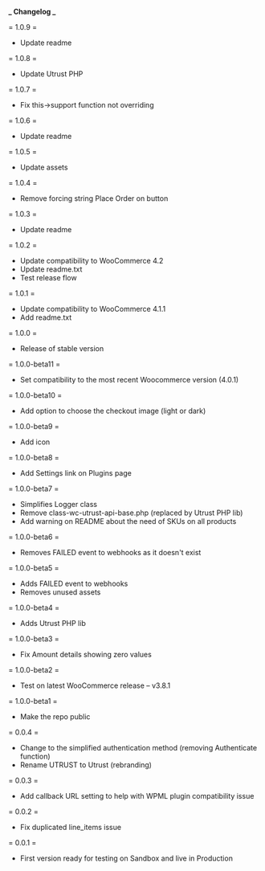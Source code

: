 **_ Changelog _**

= 1.0.9 =

- Update readme

= 1.0.8 =

- Update Utrust PHP

= 1.0.7 =

- Fix this->support function not overriding

= 1.0.6 =

- Update readme

= 1.0.5 =

- Update assets

= 1.0.4 =

- Remove forcing string Place Order on button

= 1.0.3 =

- Update readme

= 1.0.2 =

- Update compatibility to WooCommerce 4.2
- Update readme.txt
- Test release flow

= 1.0.1 =

- Update compatibility to WooCommerce 4.1.1
- Add readme.txt

= 1.0.0 =

- Release of stable version

= 1.0.0-beta11 =

- Set compatibility to the most recent Woocommerce version (4.0.1)

= 1.0.0-beta10 =

- Add option to choose the checkout image (light or dark)

= 1.0.0-beta9 =

- Add icon

= 1.0.0-beta8 =

- Add Settings link on Plugins page

= 1.0.0-beta7 =

- Simplifies Logger class
- Remove class-wc-utrust-api-base.php (replaced by Utrust PHP lib)
- Add warning on README about the need of SKUs on all products

= 1.0.0-beta6 =

- Removes FAILED event to webhooks as it doesn't exist

= 1.0.0-beta5 =

- Adds FAILED event to webhooks
- Removes unused assets

= 1.0.0-beta4 =

- Adds Utrust PHP lib

= 1.0.0-beta3 =

- Fix Amount details showing zero values

= 1.0.0-beta2 =

- Test on latest WooCommerce release – v3.8.1

= 1.0.0-beta1 =

- Make the repo public

= 0.0.4 =

- Change to the simplified authentication method (removing Authenticate function)
- Rename UTRUST to Utrust (rebranding)

= 0.0.3 =

- Add callback URL setting to help with WPML plugin compatibility issue

= 0.0.2 =

- Fix duplicated line_items issue

= 0.0.1 =

- First version ready for testing on Sandbox and live in Production
